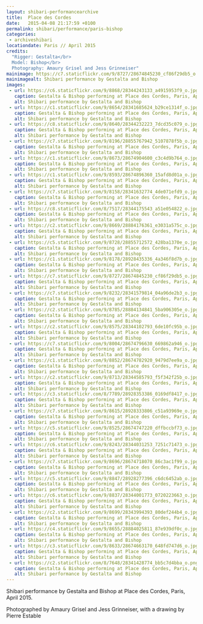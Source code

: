 ```yaml
---
layout: shibari-performancearchive
title:  Place des Cordes
date:   2015-04-08 21:17:59 +0100
permalink: shibari/performance/paris-bishop
categories:
 - archiveshibari
locationdate: Paris // April 2015
credits:
  "Rigger: Gestalta</br>
  Model: Bishop</br>
  Photography: Amaury Grisel and Jess Grinneiser"
mainimage: https://c7.staticflickr.com/9/8727/28674845230_cf86f29db5_o.jpg
mainimagealt: Shibari performance by Gestalta and Bishop
images:
 - url: https://c6.staticflickr.com/9/8868/28344243133_a4915953f9_o.jpg
   caption: Gestalta & Bishop performing at Place des Cordes, Paris, April 2015
   alt: Shibari performance by Gestalta and Bishop
 - url: https://c1.staticflickr.com/9/8654/28341685624_b29ce1314f_o.jpg
   caption: Gestalta & Bishop performing at Place des Cordes, Paris, April 2015
   alt: Shibari performance by Gestalta and Bishop
 - url: https://c8.staticflickr.com/9/8640/28344232223_7dcd35c079_o.jpg
   caption: Gestalta & Bishop performing at Place des Cordes, Paris, April 2015
   alt: Shibari performance by Gestalta and Bishop
 - url: https://c7.staticflickr.com/9/8196/28855767942_5107878f5b_o.jpg
   caption: Gestalta & Bishop performing at Place des Cordes, Paris, April 2015
   alt: Shibari performance by Gestalta and Bishop
 - url: https://c1.staticflickr.com/9/8673/28674904600_c3c4d9b764_o.jpg
   caption: Gestalta & Bishop performing at Place des Cordes, Paris, April 2015
   alt: Shibari performance by Gestalta and Bishop
 - url: https://c1.staticflickr.com/9/8593/28674896360_15afd8d01a_o.jpg
   caption: Gestalta & Bishop performing at Place des Cordes, Paris, April 2015
   alt: Shibari performance by Gestalta and Bishop
 - url: https://c7.staticflickr.com/9/8158/28341632774_4de071efd9_o.jpg
   caption: Gestalta & Bishop performing at Place des Cordes, Paris, April 2015
   alt: Shibari performance by Gestalta and Bishop
 - url: https://c8.staticflickr.com/8/7517/28344175543_a51e054822_o.jpg
   caption: Gestalta & Bishop performing at Place des Cordes, Paris, April 2015
   alt: Shibari performance by Gestalta and Bishop
 - url: https://c2.staticflickr.com/9/8669/28884176361_e3031a575c_o.jpg
   caption: Gestalta & Bishop performing at Place des Cordes, Paris, April 2015
   alt: Shibari performance by Gestalta and Bishop
 - url: https://c5.staticflickr.com/9/8728/28855712572_428ba1370e_o.jpg
   caption: Gestalta & Bishop performing at Place des Cordes, Paris, April 2015
   alt: Shibari performance by Gestalta and Bishop
 - url: https://c1.staticflickr.com/9/8178/28928435336_4a346f8d7b_o.jpg
   caption: Gestalta & Bishop performing at Place des Cordes, Paris, April 2015
   alt: Shibari performance by Gestalta and Bishop
 - url: https://c7.staticflickr.com/9/8727/28674845230_cf86f29db5_o.jpg
   caption: Gestalta & Bishop performing at Place des Cordes, Paris, April 2015
   alt: Shibari performance by Gestalta and Bishop
 - url: https://c7.staticflickr.com/9/8232/28341579814_04a96de2b3_o.jpg
   caption: Gestalta & Bishop performing at Place des Cordes, Paris, April 2015
   alt: Shibari performance by Gestalta and Bishop
 - url: https://c2.staticflickr.com/9/8785/28884134841_5ba906305e_o.jpg
   caption: Gestalta & Bishop performing at Place des Cordes, Paris, April 2015
   alt: Shibari performance by Gestalta and Bishop
 - url: https://c2.staticflickr.com/9/8575/28344102793_6de10fc95b_o.jpg
   caption: Gestalta & Bishop performing at Place des Cordes, Paris, April 2015
   alt: Shibari performance by Gestalta and Bishop
 - url: https://c7.staticflickr.com/9/8004/28674796630_669862a946_o.jpg
   caption: Gestalta & Bishop performing at Place des Cordes, Paris, April 2015
   alt: Shibari performance by Gestalta and Bishop
 - url: https://c1.staticflickr.com/9/8852/28674782920_9479d7ee9a_o.jpg
   caption: Gestalta & Bishop performing at Place des Cordes, Paris, April 2015
   alt: Shibari performance by Gestalta and Bishop
 - url: https://c2.staticflickr.com/9/8713/28344585793_f5f342f25b_o.jpg
   caption: Gestalta & Bishop performing at Place des Cordes, Paris, April 2015
   alt: Shibari performance by Gestalta and Bishop
 - url: https://c3.staticflickr.com/8/7789/28928353386_0169df8417_o.jpg
   caption: Gestalta & Bishop performing at Place des Cordes, Paris, April 2015
   alt: Shibari performance by Gestalta and Bishop
 - url: https://c7.staticflickr.com/9/8615/28928333806_c51a93969e_o.jpg
   caption: Gestalta & Bishop performing at Place des Cordes, Paris, April 2015
   alt: Shibari performance by Gestalta and Bishop
 - url: https://c5.staticflickr.com/9/8525/28674747220_dffbccbf73_o.jpg
   caption: Gestalta & Bishop performing at Place des Cordes, Paris, April 2015
   alt: Shibari performance by Gestalta and Bishop
 - url: https://c6.staticflickr.com/9/8243/28344031253_7251c71473_o.jpg
   caption: Gestalta & Bishop performing at Place des Cordes, Paris, April 2015
   alt: Shibari performance by Gestalta and Bishop
 - url: https://c7.staticflickr.com/9/8696/28674718070_86c3ac1f99_o.jpg
   caption: Gestalta & Bishop performing at Place des Cordes, Paris, April 2015
   alt: Shibari performance by Gestalta and Bishop
 - url: https://c5.staticflickr.com/9/8847/28928277396_c6dc6452ab_o.jpg
   caption: Gestalta & Bishop performing at Place des Cordes, Paris, April 2015
   alt: Shibari performance by Gestalta and Bishop
 - url: https://c6.staticflickr.com/9/8837/28344001773_0720223663_o.jpg
   caption: Gestalta & Bishop performing at Place des Cordes, Paris, April 2015
   alt: Shibari performance by Gestalta and Bishop
 - url: https://c2.staticflickr.com/9/8699/28343994393_80def244b4_o.jpg
   caption: Gestalta & Bishop performing at Place des Cordes, Paris, April 2015
   alt: Shibari performance by Gestalta and Bishop
 - url: https://c4.staticflickr.com/9/8655/28884025811_87e939df0c_o.jpg
   caption: Gestalta & Bishop performing at Place des Cordes, Paris, April 2015
   alt: Shibari performance by Gestalta and Bishop
 - url: https://c3.staticflickr.com/9/8633/28674663170_648fd747d6_o.jpg
   caption: Gestalta & Bishop performing at Place des Cordes, Paris, April 2015
   alt: Shibari performance by Gestalta and Bishop
 - url: https://c2.staticflickr.com/8/7648/28341428774_bb5c7d4bba_o.png
   caption: Gestalta & Bishop performing at Place des Cordes, Paris, April 2015
   alt: Shibari performance by Gestalta and Bishop
---
```

Shibari performance by Gestalta and Bishop at Place des Cordes, Paris, April 2015.

Photographed by Amaury Grisel and Jess Grinneiser, with a drawing by Pierre Estable
